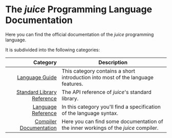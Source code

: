 # The *juice* Programming Language Documentation

Here you can find the official documentation of the *juice* programming language.  

It is subdivided into the following categories:

| Category | Description |
| -: | - |
| [Language Guide](./language-guide) | This category contains a short introduction into most of the language features. |
| [Standard Library Reference](./stdlib-reference) | The API reference of *juice*'s standard library. |
| [Language Reference](./language-reference) | In this category you'll find a specification of the language syntax. |
| [Compiler Documentation](./compiler-documentation) | Here you can find some documentation of the inner workings of the *juice* compiler. |

